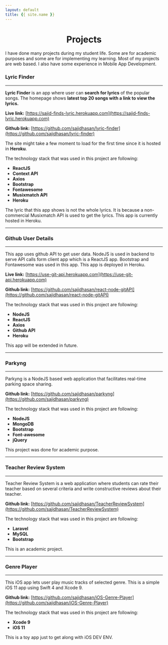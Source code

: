```yaml
---
layout: default
title: {{ site.name }}
---
```


<div id="home">
  <h1 style="text-align:center;">Projects</h1>
</div>

I have done many projects during my student life. Some are for academic purposes and some are for implementing my learning.
Most of my projects are web based. I also have some experience in Mobile App Development.

### Lyric Finder
---
**Lyric Finder** is an app where user can **search for lyrics** of the popular songs. The homepage shows **latest top 20 songs with a link to view the lyrics.**

**Live link:** [https://sajid-finds-lyric.herokuapp.com](https://sajid-finds-lyric.herokuapp.com)

**Github link:** [https://github.com/sajidhasan/lyric-finder](https://github.com/sajidhasan/lyric-finder)

The site might take a few moment to load for the first time since it is hosted in **Heroku**.

The technology stack that was used in this project are following:
* **ReactJS**
* **Context API**
* **Axios**
* **Bootstrap**
* **Fontawesome**
* **Musixmatch API** 
* **Heroku**

The lyric that this app shows is not the whole lyrics. It is because a non-commercial Musixmatch API is used to get the lyrics. This app is currently hosted in Heroku.

---


### Github User Details
---
This app uses github API to get user data. NodeJS is used in backend to serve API calls form client app which is a ReactJS app. Bootstrap and Fontawesome was used in this app. This app is deployed in Heroku.

**Live link:** [https://use-git-api.herokuapp.com](https://use-git-api.herokuapp.com)

**Github link:** [https://github.com/sajidhasan/react-node-gitAPI](https://github.com/sajidhasan/react-node-gitAPI)

The technology stack that was used in this project are following:
* **NodeJS**
* **ReactJS**
* **Axios**
* **Github API** 
* **Heroku**

This app will be extended in future.

---

### Parkyng
---
Parkyng is a NodeJS based web application that facilitates real-time parking space sharing.

**Github link:** [https://github.com/sajidhasan/parkyng](https://github.com/sajidhasan/parkyng)

The technology stack that was used in this project are following:
* **NodeJS**
* **MongoDB**
* **Bootstrap**
* **Font-awesome** 
* **jQuery**

This project was done for academic purpose.

---

### Teacher Review System
---

Teacher Review System is a web application where students can rate their teacher based on several criteria and write constructive reviews about their teacher.

**Github link:** [https://github.com/sajidhasan/TeacherReviewSystem](https://github.com/sajidhasan/TeacherReviewSystem)

The technology stack that was used in this project are following:
* **Laravel**
* **MySQL**
* **Bootstrap**

This is an academic project.


---

### Genre Player
---

This iOS app lets user play music tracks of selected genre. This is a simple iOS 11 app using Swift 4 and Xcode 9.

**Github link:** [https://github.com/sajidhasan/iOS-Genre-Player](https://github.com/sajidhasan/iOS-Genre-Player)

The technology stack that was used in this project are following:
* **Xcode 9**
* **iOS 11**

This is a toy app just to get along with iOS DEV ENV.

